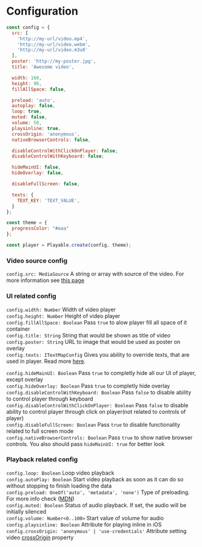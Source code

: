 # Configuration

```javascript
const config = {
  src: [
    'http://my-url/video.mp4',
    'http://my-url/video.webm',
    'http://my-url/video.m3u8'
  ],
  poster: 'http://my-poster.jpg',
  title: 'Awesome video',

  width: 160,
  height: 90,
  fillAllSpace: false,

  preload: 'auto',
  autoplay: false,
  loop: true,
  muted: false,
  volume: 50,
  playsinline: true,
  crossOrigin: 'anonymous',
  nativeBrowserControls: false,

  disableControlWithClickOnPlayer: false;
  disableControlWithKeyboard: false;

  hideMainUI: false,
  hideOverlay: false,

  disableFullScreen: false,

  texts: {
    TEXT_KEY: 'TEXT_VALUE',
  }
};

const theme = {
  progressColor: "#aaa"
};

const player = Playable.create(config, theme);
```

### Video source config

`config.src: MediaSource` A string or array with source of the video. For more information see [this page](/video-source)

### UI related config

`config.width: Number` Width of video player <br/>
`config.height: Number` Height of video player <br/>
`config.fillAllSpace: Boolean` Pass `true` to alow player fill all space of it container <br/>
`config.title: String` String that would be shown as title of video <br/>
`config.poster: String` URL to image that would be used as poster on overlay <br/>
`config.texts: ITextMapConfig` Gives you ability to override texts, that are used in player. Read more [here](/player-texts).

`config.hideMainUI: Boolean` Pass `true` to completly hide all our UI of player, except overlay <br/>
`config.hideOverlay: Boolean` Pass `true` to completly hide overlay <br/>
`config.disableControlWithKeyboard: Boolean` Pass `false` to disable ability to control player through keyboard <br/>
`config.disableControlWithClickOnPlayer: Boolean` Pass `false` to disable ability to control player through click on player(not related to controls of player) <br/>
`config.disableFullScreen: Boolean` Pass `true` to disable functionality related to full screen mode <br/>
`config.nativeBrowserControls: Boolean` Pass `true` to show native browser controls. You also should pass `hideMainUI: true` for better look<br/>

### Playback related config

`config.loop: Boolean` Loop video playback <br/>
`config.autoPlay: Boolean` Start video playback as soon as it can do so without stopping to finish loading the data <br/>
`config.preload: OneOf('auto', 'metadata', 'none')` Type of preloading. For more info check ([MDN](https://developer.mozilla.org/en/docs/Web/HTML/Element/video)) <br/>
`config.muted: Boolean` Status of audio playback. If set, the audio will be initially silenced <br/>
`config.volume: Number<0..100>` Start value of volume for audio <br/>
`config.playsinline: Boolean` Attribute for playing inline in iOS <br/>
`config.crossOrigin: 'anonymous' | 'use-credentials'` Attribute setting video [crossOrigin](https://developer.mozilla.org/en-US/docs/Web/HTML/CORS_settings_attributes) property <br/>
